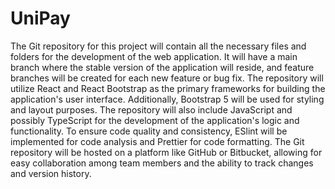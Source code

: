 # UniPay
 The Git repository for this project will contain all the necessary files and folders for the development of the web application. It will have a main branch where the stable version of the application will reside, and feature branches will be created for each new feature or bug fix. The repository will utilize React and React Bootstrap as the primary frameworks for building the application's user interface. Additionally, Bootstrap 5 will be used for styling and layout purposes.  The repository will also include JavaScript and possibly TypeScript for the development of the application's logic and functionality. To ensure code quality and consistency, ESlint will be implemented for code analysis and Prettier for code formatting. The Git repository will be hosted on a platform like GitHub or Bitbucket, allowing for easy collaboration among team members and the ability to track changes and version history.
